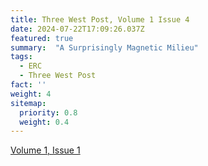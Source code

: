 ```yaml
---
title: Three West Post, Volume 1 Issue 4
date: 2024-07-22T17:09:26.037Z
featured: true
summary:  "A Surprisingly Magnetic Milieu"
tags:
  - ERC
  - Three West Post
fact: ''
weight: 4
sitemap:
  priority: 0.8
  weight: 0.4
---
```


[Volume 1, Issue 1](/docs/3W_Post-4.pdf)